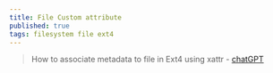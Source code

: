 ```yaml
---
title: File Custom attribute
published: true
tags: filesystem file ext4
---
```

> How to associate metadata to file in Ext4 using xattr - [chatGPT](https://chatgpt.com/share/67821a2a-0090-800d-b3aa-d284792fb558)
